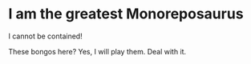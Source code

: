 # I am the greatest Monoreposaurus

I cannot be contained! 

These bongos here? Yes, I will play them. Deal with it. 